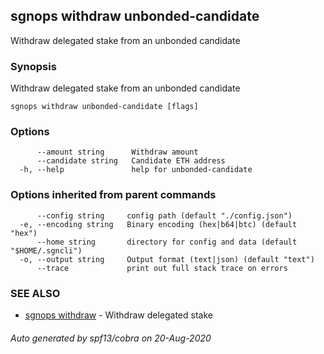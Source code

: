 ## sgnops withdraw unbonded-candidate

Withdraw delegated stake from an unbonded candidate

### Synopsis

Withdraw delegated stake from an unbonded candidate

```
sgnops withdraw unbonded-candidate [flags]
```

### Options

```
      --amount string      Withdraw amount
      --candidate string   Candidate ETH address
  -h, --help               help for unbonded-candidate
```

### Options inherited from parent commands

```
      --config string     config path (default "./config.json")
  -e, --encoding string   Binary encoding (hex|b64|btc) (default "hex")
      --home string       directory for config and data (default "$HOME/.sgncli")
  -o, --output string     Output format (text|json) (default "text")
      --trace             print out full stack trace on errors
```

### SEE ALSO

* [sgnops withdraw](sgnops_withdraw.md)	 - Withdraw delegated stake

###### Auto generated by spf13/cobra on 20-Aug-2020
